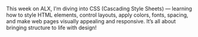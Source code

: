 This week on ALX, I'm diving into CSS (Cascading Style Sheets) — learning how to style HTML elements, control layouts, apply colors, fonts, spacing, and make web pages visually appealing and responsive. 
It’s all about bringing structure to life with design!